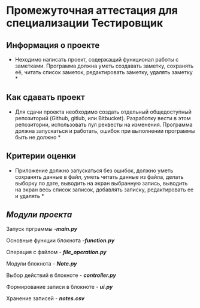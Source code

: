 # Промежуточная аттестация для специализации Тестировщик #

## Информация о проекте 
* Неходимо написать проект, содержащий функционал работы с заметками. Программа должна уметь создавать заметку, сохранять её, читать список заметок, редактировать заметку, удалять заметку *
## Как сдавать проект
* Для сдачи проекта необходимо создать отдельный общедоступный репозиторий (Github, gitlub, или Bitbucket). Разработку вести в этом репозитории, использовать пул реквесты на изменения. Программа должна запускаться и работать, ошибок при выполнении программы быть не должно *
## Критерии оценки 
* Приложение должно запускаться без ошибок, должно уметь сохранять данные в файл, уметь читать данные из файла, делать выборку по дате, выводить на экран выбранную запись, выводить на экран весь список записок, добавлять записку, редактировать ее и удалять *

## _Модули проекта_

Запуск прграммы  -***main.py***

Основные функции блокнота -***function.py***

Операция с файлом - ***file_operation.py***

Модули блокнота - ***Note.py***

Выбор действий в блокноте - ***controller.py***

Формирование записи в блокноте - ***ui.py***

Хранение записей - ***notes.csv***
